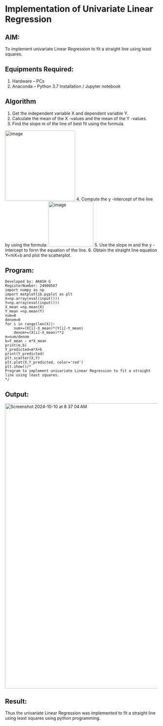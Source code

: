 # Implementation of Univariate Linear Regression
## AIM:
To implement univariate Linear Regression to fit a straight line using least squares.

## Equipments Required:
1. Hardware – PCs
2. Anaconda – Python 3.7 Installation / Jupyter notebook

## Algorithm
1. Get the independent variable X and dependent variable Y.
2. Calculate the mean of the X -values and the mean of the Y -values.
3. Find the slope m of the line of best fit using the formula. 
<img width="231" alt="image" src="https://user-images.githubusercontent.com/93026020/192078527-b3b5ee3e-992f-46c4-865b-3b7ce4ac54ad.png">
4. Compute the y -intercept of the line by using the formula:
<img width="148" alt="image" src="https://user-images.githubusercontent.com/93026020/192078545-79d70b90-7e9d-4b85-9f8b-9d7548a4c5a4.png">
5. Use the slope m and the y -intercept to form the equation of the line.
6. Obtain the straight line equation Y=mX+b and plot the scatterplot.

## Program:
```
Developed by: AKASH G
RegisterNumber: 24900507 
import numpy as np
import matplotlib.pyplot as plt
X=np.array(eval(input()))
Y=np.array(eval(input()))
X_mean =np.mean(X)
Y_mean =np.mean(Y)
num=0
denom=0
for i in range(len(X)):
    num+=(X[i]-X_mean)*(Y[i]-Y_mean)
    denom+=(X[i]-X_mean)**2
m=num/denom
b=Y_mean - m*X_mean
print(m,b)
Y_predicted=m*X+b
print(Y_predicted)
plt.scatter(X,Y)
plt.plot(X,Y_predicted, color='red')
plt.show()/*
Program to implement univariate Linear Regression to fit a straight line using least squares.
*/
```

## Output:
<img width="938" alt="Screenshot 2024-10-10 at 8 37 04 AM" src="https://github.com/user-attachments/assets/335e4df6-268d-4371-8fd2-358768c254d1">


## Result:
Thus the univariate Linear Regression was implemented to fit a straight line using least squares using python programming.
